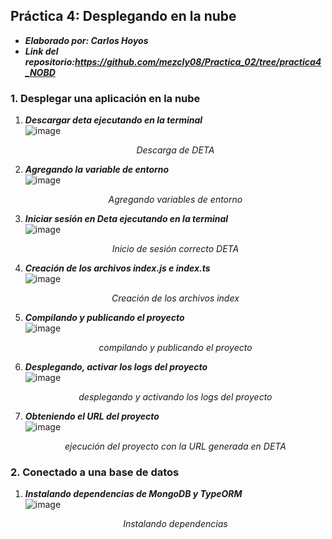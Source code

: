 ## Práctica 4: Desplegando en la nube
- ***Elaborado por: Carlos Hoyos***  
- ***Link del repositorio:https://github.com/mezcly08/Practica_02/tree/practica4_NOBD***  
### 1. **Desplegar una aplicación en la nube**  
  1. ***Descargar deta ejecutando en la terminal***  
  ![image](https://user-images.githubusercontent.com/74604371/205424851-f3469fdb-8856-4816-894a-2bc0fc8e639b.png)<p align="center">_Descarga de DETA_</p>  
  2. ***Agregando la variable de entorno***  
  ![image](https://user-images.githubusercontent.com/74604371/205424893-8e613647-2a5f-4031-a8fa-5edb66db78ba.png)<p align="center">_Agregando variables de entorno_</p>  
  3. ***Iniciar sesión en Deta ejecutando en la terminal***  
  ![image](https://user-images.githubusercontent.com/74604371/205424995-89d75b28-74da-4a54-ad02-29a04f451984.png)<p align="center">_Inicio de sesión correcto DETA_</p>  
  4. ***Creación de los archivos index.js e index.ts***  
  ![image](https://user-images.githubusercontent.com/74604371/205425181-64d9d88a-90f2-4244-a252-89acc415d75d.png)<p align="center">_Creación de los archivos index_</p>  
  5. ***Compilando y publicando el proyecto***  
  ![image](https://user-images.githubusercontent.com/74604371/205426272-38894330-a2f2-45ce-9de5-b47abfba1d42.png)<p align="center">_compilando y publicando el proyecto_</p>  
  6. ***Desplegando, activar los logs del proyecto***  
  ![image](https://user-images.githubusercontent.com/74604371/205426647-437d228b-0f48-46eb-a57d-8bfbe1abfc45.png)<p align="center">_desplegando y activando los logs del proyecto_</p>  
  7. ***Obteniendo el URL del proyecto***  
  ![image](https://user-images.githubusercontent.com/74604371/205426728-b32c39f2-b9f6-457a-9c48-4258a29f8154.png)<p align="center">_ejecución del proyecto con la URL generada en DETA_</p>  
### 2. **Conectado a una base de datos**  
  1. ***Instalando dependencias de MongoDB y TypeORM***  
  ![image](https://user-images.githubusercontent.com/74604371/205815081-248f2e90-1ee5-4397-87d9-055e142b2c36.png)<p align="center">_Instalando dependencias_</p>  
